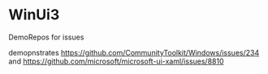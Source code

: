 # WinUi3
DemoRepos for issues

demopnstrates https://github.com/CommunityToolkit/Windows/issues/234 and
 https://github.com/microsoft/microsoft-ui-xaml/issues/8810
